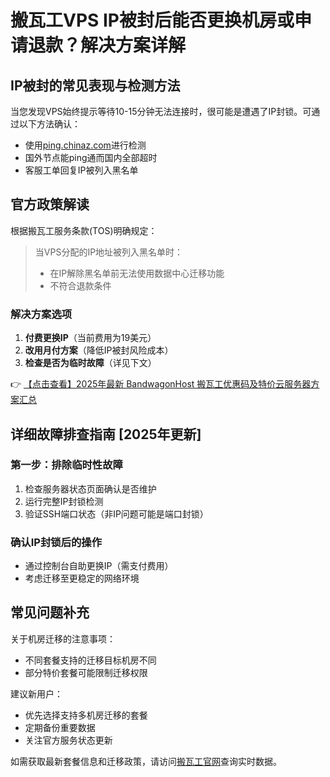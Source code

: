 # 搬瓦工VPS IP被封后能否更换机房或申请退款？解决方案详解

## IP被封的常见表现与检测方法

当您发现VPS始终提示等待10-15分钟无法连接时，很可能是遭遇了IP封锁。可通过以下方法确认：

- 使用[ping.chinaz.com](https://bit.ly/banwagon)进行检测
- 国外节点能ping通而国内全部超时
- 客服工单回复IP被列入黑名单

## 官方政策解读

根据搬瓦工服务条款(TOS)明确规定：

> 当VPS分配的IP地址被列入黑名单时：
> - 在IP解除黑名单前无法使用数据中心迁移功能
> - 不符合退款条件

### 解决方案选项

1. **付费更换IP**（当前费用为19美元）
2. **改用月付方案**（降低IP被封风险成本）
3. **检查是否为临时故障**（详见下文）

👉 [【点击查看】2025年最新 BandwagonHost 搬瓦工优惠码及特价云服务器方案汇总](https://bit.ly/banwagon)

## 详细故障排查指南 [2025年更新]

### 第一步：排除临时性故障

1. 检查服务器状态页面确认是否维护
2. 运行完整IP封锁检测
3. 验证SSH端口状态（非IP问题可能是端口封锁）

### 确认IP封锁后的操作

- 通过控制台自助更换IP（需支付费用）
- 考虑迁移至更稳定的网络环境

## 常见问题补充

关于机房迁移的注意事项：
- 不同套餐支持的迁移目标机房不同
- 部分特价套餐可能限制迁移权限

建议新用户：
- 优先选择支持多机房迁移的套餐
- 定期备份重要数据
- 关注官方服务状态更新

如需获取最新套餐信息和迁移政策，请访问[搬瓦工官网](https://bit.ly/banwagon)查询实时数据。